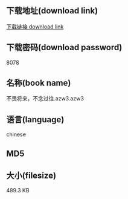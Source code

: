 ## 下载地址(download link)
[下载链接 download link](https://tutu365.netlify.app/?s=%E4%B8%8D%E7%95%8F%E5%B0%86%E6%9D%A5%EF%BC%8C%E4%B8%8D%E5%BF%B5%E8%BF%87%E5%BE%80.azw3)

## 下载密码(download password)
8078

## 名称(book name)
不畏将来，不念过往.azw3.azw3

## 语言(language)
chinese

## MD5


## 大小(filesize)
489.3 KB
